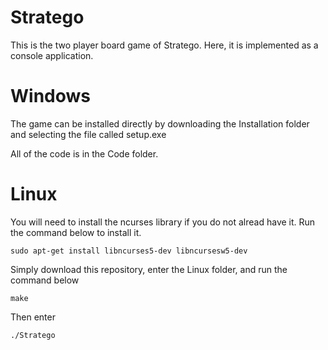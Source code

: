 # Stratego
This is the two player board game of Stratego. Here, it is implemented as a console application.

# Windows

The game can be installed directly by downloading the Installation folder and selecting the file called setup.exe

All of the code is in the Code folder.

# Linux

You will need to install the ncurses library if you do not alread have it. Run the command below to install it.

```shell
sudo apt-get install libncurses5-dev libncursesw5-dev
```

Simply download this repository, enter the Linux folder, and run the command below

```shell
make
```

Then enter

```shell
./Stratego
```
